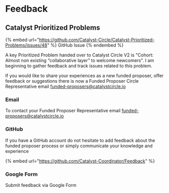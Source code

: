 # Feedback

## Catalyst Prioritized Problems

{% embed url="https://github.com/Catalyst-Circle/Catalyst-Prioritized-Problems/issues/48" %}
GitHub Issue
{% endembed %}

A key Prioritized Problem handed over to Catalyst Circle V2 is "Cohort: Almost non existing “collaborative layer” to welcome newcomers". I am beginning to gather feedback and track issues related to this problem.&#x20;

If you would like to share your experiences as a new funded proposer, offer feedback or suggestions there is now a Funded Proposer Circle Representative email [funded-proposers@catalystcircle.io](mailto:funded-proposers@catalystcircle.io)

### Email

To contact your Funded Proposer Representative email [funded-proposers@catalystcircle.io](mailto:funded-proposers@catalystcircle.io)

### GitHub

If you have a GitHub account do not hesitate to add feedback about the funded proposer process or simply communicate your knowledge and experience

{% embed url="https://github.com/Catalyst-Coordinator/Feedback" %}

### Google Form

Submit feedback via Google Form
